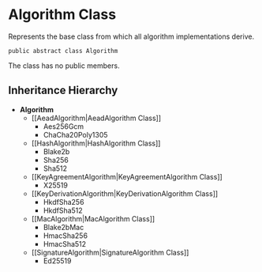 # Algorithm Class

Represents the base class from which all algorithm implementations derive.

    public abstract class Algorithm

The class has no public members.


## Inheritance Hierarchy

* **Algorithm**
    * [[AeadAlgorithm|AeadAlgorithm Class]]
        * Aes256Gcm
        * ChaCha20Poly1305
    * [[HashAlgorithm|HashAlgorithm Class]]
        * Blake2b
        * Sha256
        * Sha512
    * [[KeyAgreementAlgorithm|KeyAgreementAlgorithm Class]]
        * X25519
    * [[KeyDerivationAlgorithm|KeyDerivationAlgorithm Class]]
        * HkdfSha256
        * HkdfSha512
    * [[MacAlgorithm|MacAlgorithm Class]]
        * Blake2bMac
        * HmacSha256
        * HmacSha512
    * [[SignatureAlgorithm|SignatureAlgorithm Class]]
        * Ed25519
